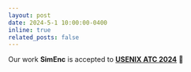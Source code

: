 ```yaml
---
layout: post
date: 2024-5-1 10:00:00-0400
inline: true
related_posts: false
---
```


Our work **SimEnc** is accepted to **<a href="https://www.usenix.org/conference/atc24">USENIX ATC 2024</a>** 🥳

